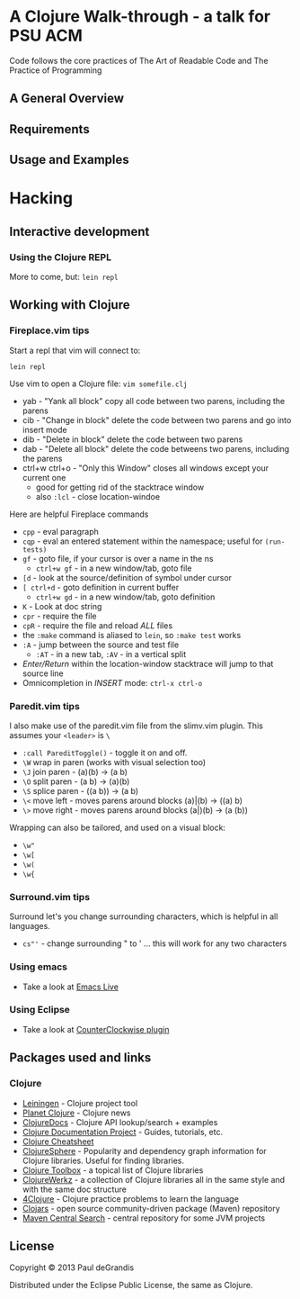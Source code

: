 A Clojure Walk-through - a talk for PSU ACM
============================================
Code follows the core practices of The Art of Readable Code and The Practice of Programming


A General Overview
-------------------


Requirements
------------


Usage and Examples
------------------


Hacking
=======

Interactive development
------------------------

### Using the Clojure REPL

More to come, but: `lein repl`

Working with Clojure
--------------------
### Fireplace.vim tips

Start a repl that vim will connect to:

    lein repl

Use vim to open a Clojure file: `vim somefile.clj`

 * yab - "Yank all block" copy all code between two parens, including the parens
 * cib - "Change in block" delete the code between two parens and go into insert mode
 * dib - "Delete in block" delete the code between two parens
 * dab - "Delete all block" delete the code betweens two parens, including the parens
 * ctrl+w ctrl+o - "Only this Window" closes all windows except your current one
   * good for getting rid of the stacktrace window
   * also `:lcl` - close location-windoe

Here are helpful Fireplace commands

 * `cpp` - eval paragraph
 * `cqp` - eval an entered statement within the namespace; useful for `(run-tests)`
 * `gf`  - goto file, if your cursor is over a name in the ns
   * `ctrl+w gf` - in a new window/tab, goto file
 * `[d`  - look at the source/definition of symbol under cursor
 * `[ ctrl+d`  - goto definition in current buffer
   * `ctrl+w gd` - in a new window/tab, goto definition
 * `K`   - Look at doc string
 * `cpr` - require the file
 * `cpR` - require the file and reload *ALL* files
 * the `:make` command is aliased to `lein`, so `:make test` works
 * `:A` - jump between the source and test file
   * `:AT` - in a new tab, `:AV` - in a vertical split
 * *Enter/Return* within the location-window stacktrace will jump to that source line
 * Omnicompletion in *INSERT* mode: `ctrl-x ctrl-o`

### Paredit.vim tips

I also make use of the paredit.vim file from the slimv.vim plugin. This assumes your `<leader>` is `\`

 * `:call PareditToggle()` - toggle it on and off.
 * `\W` wrap in paren (works with visual selection too)
 * `\J` join paren - (a)(b) -> (a b)
 * `\O` split paren - (a b) -> (a)(b)
 * `\S` splice paren - ((a b)) -> (a b)
 * `\<` move left - moves parens around blocks (a)|(b) -> ((a) b)
 * `\>` move right - moves parens around blocks (a|)(b) -> (a (b))

Wrapping can also be tailored, and used on a visual block:

 * `\w"`
 * `\w[`
 * `\w(`
 * `\w{`

### Surround.vim tips

Surround let's you change surrounding characters, which is helpful in all languages.

 * `cs"'` - change surrounding " to '  ... this will work for any two characters


### Using emacs

 * Take a look at [Emacs Live](https://github.com/overtone/emacs-live)


### Using Eclipse

 * Take a look at [CounterClockwise plugin](http://code.google.com/p/counterclockwise/)


Packages used and links
-----------------------

### Clojure

 * [Leiningen](https://github.com/technomancy/leiningen) - Clojure project tool
 * [Planet Clojure](http://clojure.in/) - Clojure news
 * [ClojureDocs](http://clojuredocs.org/quickref/Clojure%20Core) - Clojure API lookup/search + examples
 * [Clojure Documentation Project](http://clojure-doc.org/) - Guides, tutorials, etc.
 * [Clojure Cheatsheet](http://jafingerhut.github.io/cheatsheet-clj-1.3/cheatsheet-tiptip-cdocs-summary.html)
 * [ClojureSphere](http://www.clojuresphere.com/) - Popularity and dependency graph information for Clojure libraries.  Useful for finding libraries.
 * [Clojure Toolbox](http://www.clojure-toolbox.com/) - a topical list of Clojure libraries
 * [ClojureWerkz](http://clojurewerkz.org/) - a collection of Clojure libraries all in the same style and with the same doc structure
 * [4Clojure](http://www.4clojure.com/problems) - Clojure practice problems to learn the language
 * [Clojars](https://clojars.org/) - open source community-driven package (Maven) repository
 * [Maven Central Search](http://search.maven.org/) - central repository for some JVM projects

License
-------
Copyright © 2013 Paul deGrandis

Distributed under the Eclipse Public License, the same as Clojure.

